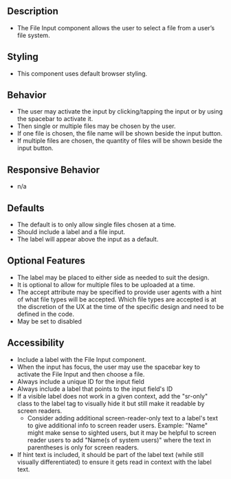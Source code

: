 ## Description
- The File Input component allows the user to select a file from a user’s file system.  


## Styling
- This component uses default browser styling.


## Behavior
- The user may activate the input by clicking/tapping the input or by using the spacebar to activate it. 
- Then single or multiple files may be chosen by the user. 
- If one file is chosen, the file name will be shown beside the input button.
- If multiple files are chosen, the quantity of files will be shown beside the input button. 


## Responsive Behavior
- n/a


## Defaults
- The default is to only allow single files chosen at a time.
- Should include a label and a file input.
- The label will appear above the input as a default. 


## Optional Features
- The label may be placed to either side as needed to suit the design.  
- It is optional to allow for multiple files to be uploaded at a time. 
- The accept attribute may be specified to provide user agents with a hint of what file types will be accepted. Which file types are accepted is at the discretion of the UX at the time of the specific design and need to be defined in the code. 
- May be set to disabled



## Accessibility
- Include a label with the File Input component.
- When the input has focus, the user may use the spacebar key to activate the File Input and then choose a file. 
- Always include a unique ID for the input field
- Always include a label that points to the input field's ID
- If a visible label does not work in a given context, add the "sr-only" class to the label tag to visually hide it but still make it readable by screen readers.
     - Consider adding additional screen-reader-only text to a label's text to give additional info to screen reader users. Example: "Name" might make sense to sighted users, but it may be helpful to screen reader users to add "Name(s of system users)" where the text in parentheses is only for screen readers.
- If hint text is included, it should be part of the label text (while still visually differentiated) to ensure it gets read in context with the label text.





